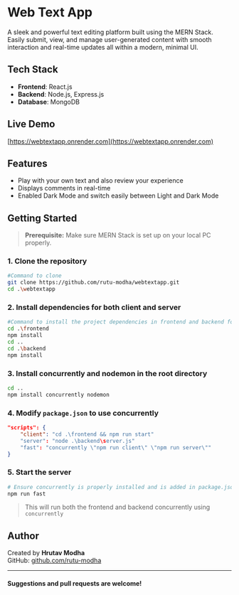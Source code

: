 # Web Text App

A sleek and powerful text editing platform built using the MERN Stack. Easily submit, view, and manage user-generated content with smooth interaction and real-time updates all within a modern, minimal UI.

## Tech Stack

- **Frontend**: React.js  
- **Backend**: Node.js, Express.js  
- **Database**: MongoDB

## Live Demo
[https://webtextapp.onrender.com](https://webtextapp.onrender.com)
## Features

- Play with your own text and also review your experience 
- Displays comments in real-time
- Enabled Dark Mode and switch easily between Light and Dark Mode

## Getting Started

> **Prerequisite:** Make sure MERN Stack is set up on your local PC properly.

### 1. Clone the repository

```bash
#Command to clone
git clone https://github.com/rutu-modha/webtextapp.git
cd .\webtextapp
```

### 2. Install dependencies for both client and server

```bash
#Command to install the project dependencies in frontend and backend folders seperately
cd .\frontend
npm install
cd ..
cd .\backend
npm install
```

### 3. Install concurrently and nodemon in the root directory

```bash
cd ..
npm install concurrently nodemon
```

### 4. Modify `package.json` to use concurrently

```JSON
"scripts": {
    "client": "cd .\frontend && npm run start"
    "server": "node .\backend\server.js"
    "fast": "concurrently \"npm run client\" \"npm run server\""
}
```
### 5. Start the server

```bash
# Ensure concurrently is properly installed and is added in package.json to handle frontend and backend concurrently before running the following command
npm run fast
```

> This will run both the frontend and backend concurrently using `concurrently`

## Author

Created by **Hrutav Modha**  
GitHub: [github.com/rutu-modha](https://github.com/rutu-modha)

---
#### Suggestions and pull requests are welcome!
